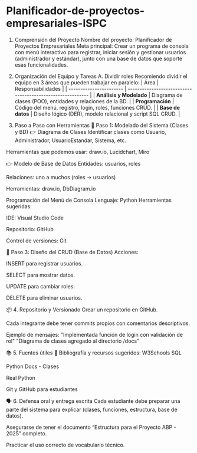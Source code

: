 # Planificador-de-proyectos-empresariales-ISPC
 1. Comprensión del Proyecto
Nombre del proyecto: Planificador de Proyectos Empresariales
Meta principal: Crear un programa de consola con menú interactivo para registrar, iniciar sesión y gestionar usuarios (administrador y estándar), junto con una base de datos que soporte esas funcionalidades.

2. Organización del Equipo y Tareas
A. Dividir roles
Recomiendo dividir el equipo en 3 áreas que pueden trabajar en paralelo:
| Área                    | Responsabilidades                                          |
| ----------------------- | ---------------------------------------------------------- |
| **Análisis y Modelado** | Diagrama de clases (POO), entidades y relaciones de la BD. |
| **Programación**        | Código del menú, registro, login, roles, funciones CRUD.   |
| **Base de datos**       | Diseño lógico (DER), modelo relacional y script SQL CRUD.  |

3. Paso a Paso con Herramientas
🔹 Paso 1: Modelado del Sistema (Clases y BD)
👉 Diagrama de Clases
Identificar clases como Usuario, Administrador, UsuarioEstandar, Sistema, etc.

Herramientas que podemos usar: draw.io, Lucidchart, Miro

👉 Modelo de Base de Datos
Entidades: usuarios, roles

Relaciones: uno a muchos (roles → usuarios)

Herramientas: draw.io, DbDiagram.io

Programación del Menú de Consola
Lenguaje: Python
Herramientas sugeridas:

IDE: Visual Studio Code

Repositorio: GitHub

Control de versiones: Git

🔹 Paso 3: Diseño del CRUD (Base de Datos)
Acciones:

INSERT para registrar usuarios.

SELECT para mostrar datos.

UPDATE para cambiar roles.

DELETE para eliminar usuarios.

📦 4. Repositorio y Versionado
Crear un repositorio en GitHub.

Cada integrante debe tener commits propios con comentarios descriptivos.

Ejemplo de mensajes:
"Implementada función de login con validación de rol"
"Diagrama de clases agregado al directorio /docs"

📚 5. Fuentes útiles
📖 Bibliografía y recursos sugeridos:
W3Schools SQL

Python Docs - Clases

Real Python

Git y GitHub para estudiantes

🗣️ 6. Defensa oral y entrega escrita
Cada estudiante debe preparar una parte del sistema para explicar (clases, funciones, estructura, base de datos).

Asegurarse de tener el documento “Estructura para el Proyecto ABP - 2025” completo.

Practicar el uso correcto de vocabulario técnico.